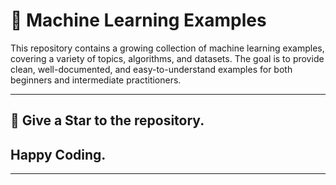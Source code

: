 # 🧠 Machine Learning Examples

This repository contains a growing collection of machine learning examples, covering a variety of topics, algorithms, and datasets. The goal is to provide clean, well-documented, and easy-to-understand examples for both beginners and intermediate practitioners.

---

## 🌟 Give a Star to the repository.
## Happy Coding.

---
